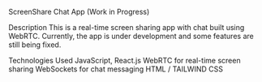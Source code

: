 ScreenShare Chat App (Work in Progress)

Description
 This is a real-time screen sharing app with chat built using WebRTC.
 Currently, the app is under development and some features are still being fixed.

Technologies Used
  JavaScript, React.js
  WebRTC for real-time screen sharing
  WebSockets for chat messaging
  HTML / TAILWIND CSS
